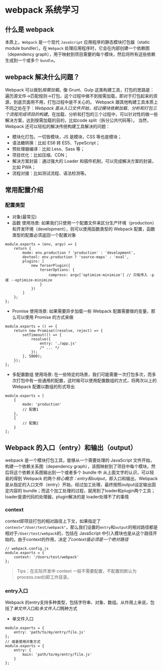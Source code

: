 
# webpack 系统学习
## 什么是 webpack
本质上，`Webpack` 是一个现代 `JavaScript` 应用程序的静态模块打包器（static module bundler）。在 `Webpack` 处理应用程序时，它会在内部创建一个依赖图（dependency graph），用于映射到项目需要的每个模块，然后将所有这些依赖生成到一个或多个 `bundle`。
## webpack 解决什么问题？
Webpack 可以做到*按需加载*。像 Grunt、Gulp 这类构建工具，打包的思路是：遍历源文件→匹配规则→打包，这个过程中做不到按需加载，即对于打包起来的资源，到底页面用不用，打包过程中是不关心的。
Webpack 跟其他构建工具本质上不同之处在于：*Webpack 是从入口文件开始，经过模块依赖加载、分析和打包三个流程完成项目的构建*。在加载、分析和打包的三个过程中，可以针对性的做一些解决方案，达到按需加载的目的，比如code split（拆分公共代码等）。
当然，Webpack 还可以轻松的解决传统构建工具解决的问题：
- 模块化打包，一切皆模块，JS 是模块，CSS 等也是模块；
- 语法糖转换：比如 ES6 转 ES5、TypeScript；
- 预处理器编译：比如 Less、Sass 等；
- 项目优化：比如压缩、CDN；
- 解决方案封装：通过强大的 Loader 和插件机制，可以完成解决方案的封装，比如 PWA；
- 流程对接：比如测试流程、语法检测等。

## 常用配置介绍
### 配置类型
- 对象(最常见)
- 函数
使用场景: 如果我们只使用一个配置文件来区分生产环境（production）和开发环境（development），则可以使用函数类型的 Webpack 配置，函数类型的配置必须返回一个配置对象
```
module.exports = (env, argv) => {
    return {
        mode: env.production ? 'production' : 'development',
        devtool: env.production ? 'source-maps' : 'eval',
        plugins: [
            new TerserPlugin({
                terserOptions: {
                    compress: argv['optimize-minimize'] // 只有传入 -p 或 --optimize-minimize
                }
            })
        ]
    };
};
```
- Promise
使用场景: 如果需要异步加载一些 Webpack 配置需要做的变量，那么可以使用 Promise 的方式来做
```
module.exports = () => {
    return new Promise((resolve, reject) => {
        setTimeout(() => {
            resolve({
                entry: './app.js'
                /* ... */
            });
        }, 5000);
    });
};
```
- 多配置数组
使用场景: 在一些特定的场景，我们可能需要一次打包多次，而多次打包中有一些通用的配置，这时候可以使用配置数组的方式，将两次以上的 Webpack 配置以数组的形式导出
```
module.exports = [
    {
        mode: 'production'
        // 配置1
    },
    {
        // 配置2
    }
];
```
## Webpack 的入口（entry）和输出（output）
webpack 是一个模块打包工具，能够从一个需要处理的 JavaScript 文件开始，构建一个依赖关系图（dependency graph），该图映射到了项目中每个模块，然后将这个依赖关系图输出到一个或者多个 bundle 中
从上面文字的认识，可以轻易的得到 Webpack 的两个*核心概念：entry和output*，即入口和输出，Webpack 是从指定的入口文件（entry）开始，经过加工处理，最终按照output设定输出固定内容的 bundle；而这个加工处理的过程，就用到了loader和plugin两个工具；loader是源代码的处理器，plugin解决的是 loader处理不了的事情

### context
context即项目打包的相对路径上下文，如果指定了`context="/User/test/webpack"`，那么我们设置的`entry`和`output`的相对路径都是相对于`/User/test/webpack`的，包括在 JavaScript 中引入模块也是从这个路径开始的。由于context的作用，决定*了context值必须是一个绝对路径*
```
// webpack.config.js
module.exports = {
    context: '/Users/test/webpack'
};
```
> Tips：在实际开发中 context 一般不需要配置，不配置则默认为process.cwd()即工作目录。
### entry入口
Webpack 的entry支持多种类型，包括字符串、对象、数组。从作用上来说，包括了*单文件入*口和*多文件入口*两种方式
- 单文件入口
```
module.exports = {
    entry: 'path/to/my/entry/file.js'
};
// 或者使用对象方式
module.exports = {
    entry: {
        main: 'path/to/my/entry/file.js'
    }
};
```
